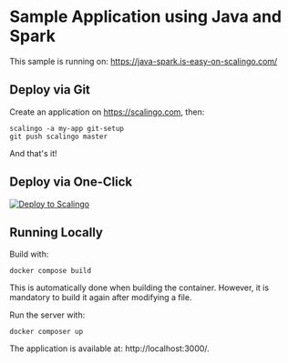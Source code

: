 # Sample Application using Java and Spark

This sample is running on: https://java-spark.is-easy-on-scalingo.com/

## Deploy via Git

Create an application on https://scalingo.com, then:

```shell
scalingo -a my-app git-setup
git push scalingo master
```

And that's it!

## Deploy via One-Click

[![Deploy to Scalingo](https://cdn.scalingo.com/deploy/button.svg)](https://dashboard.scalingo.com/create/app?source=https://github.com/Scalingo/sample-java-spark#master)

## Running Locally

Build with:

```shell
docker compose build
```

This is automatically done when building the container.
However, it is mandatory to build it again after modifying a file.

Run the server with:

```shell
docker composer up
```

The application is available at: http://localhost:3000/.
